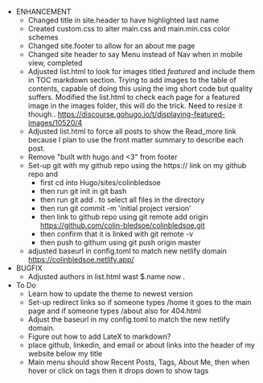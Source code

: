 - ENHANCEMENT
  - Changed title in site.header to have highlighted last name
  - Created custom.css to alter main.css and main.min.css color schemes
  - Changed site.footer to allow for an about me page
  - Changed site header to say Menu instead of Nav when in mobile view, completed
  - Adjusted list.html to look for images titled *featured* and include them in TOC markdown section. Trying to add images to the table of contents, capable of doing this using the img short code but quality suffers. Modified the list.html to check each page for a featured image in the images folder, this will do the trick. Need to resize it though.. https://discourse.gohugo.io/t/displaying-featured-images/10520/4
  - Adjusted list.html to force all posts to show the Read_more link because I plan to use the front matter summary to describe each post.
  - Remove "built with hugo and <3" from footer
  - Set-up git with my github repo using the https:// link on my github repo and 
    - first cd into Hugo/sites/colinbledsoe
    - then run git init in git bash
    - then run git add . to select all files in the directory
    - then run git commit -m 'initial project version'
    - then link to github repo using git remote add origin https://github.com/colin-bledsoe/colinbledsoe.git
    - then confirm that it is linked with git remote -v
    - then push to githum using git push origin master
  - adjusted baseurl in config.toml to match new netlify domain https://colinbledsoe.netlify.app/
- BUGFIX
  - Adjusted authors in list.html wast $.name now .
- To Do
  - Learn how to update the theme to newest version
  - Set-up redirect links so if someone types /home it goes to the main page and if someone types /about also for 
  404.html
  - Adjust the baseurl in my config.toml to match the new netlify domain.
  - Figure out how to add LateX to markdown?
  - place github, linkedin, and email or about links into the header of my website below my title
  - Main menu should show Recent Posts, Tags, About Me, then when hover or click on tags then it drops down to show tags
